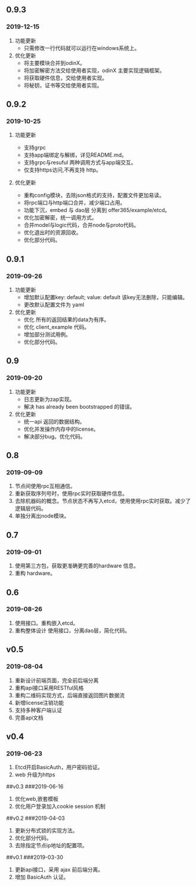 ## 0.9.3
### 2019-12-15
1. 功能更新
    - 只需修改一行代码就可以运行在windows系统上。
2. 优化更新
    - 将主要模块合并到odinX。
    - 将加密解密方法交给使用者实现，odinX 主要实现逻辑框架。
    - 将获取硬件信息，交给使用者实现。
    - 将秘钥，证书等交给使用者实现。
        

## 0.9.2
### 2019-10-25
1. 功能更新
    - 支持grpc
    - 支持app端绑定与解绑，详见README.md。
    - 支持grpc与resuful 两种调用方式与app端交互。
    - 仅支持https访问,不再支持 http。

2. 优化更新
    - 重构config模块，去除json格式的支持，配置文件更加易读。
    - 将rpc端口与http端口合并，减少端口占用。
    - 功能下沉，embed 与 dao层 分离到 offer365/example/etcd。
    - 优化加密解密，统一调用方式。
    - 合并model与logic代码，合并node与proto代码。
    - 优化退出时的资源回收。
    - 优化部分代码。

## 0.9.1
### 2019-09-26
1. 功能更新
    - 增加默认配置key: default; value: default 该key无法删除，只能编辑。
    - 更改默认配置文件为 yaml
2. 优化更新
    - 优化 所有的返回结果的data为有序。
    - 优化 client_example 代码。
    - 增加部分测试用例。
    - 优化部分代码。


## 0.9
### 2019-09-20
1. 功能更新
    - 日志更新为zap实现。
    - 解决 has already been bootstrapped 的错误。
2. 优化更新
    - 统一api 返回的数据结构。
    - 优化并发操作内存中的license。
    - 解决部分bug。优化代码。

## 0.8
### 2019-09-09
1. 节点间使用rpc互相通信。
2. 重新获取序列号时，使用rpc实时获取硬件信息。
3. 去除机器码的概念。节点状态不再写入etcd，使用使用rpc实时获取。减少了逻辑层代码。
4. 单独分离出node模块。

## 0.7
### 2019-09-01
1. 使用第三方包，获取更准确更完善的hardware 信息。
2. 重构 hardware。

## 0.6
### 2019-08-26
1. 使用接口。重构嵌入etcd。
2. 重构整体设计 使用接口，分离dao层，简化代码。


## v0.5
### 2019-08-04
1. 重新设计前端页面，完全前后端分离
2. 重构api接口采用RESTful风格
3. 重构二维码实现方式，后端直接返回图片数据流
4. 新增license注销功能
5. 支持多种客户端认证
6. 完善api文档

## v0.4
### 2019-06-23
1. Etcd开启BasicAuth，用户密码验证。
2. web 升级为https

##v0.3
###2019-06-16
1. 优化web,嵌套模板
2. 优化用户登录加入cookie session 机制

##v0.2
###2019-04-03
1. 更新分布式锁的实现方法。
2. 优化部分代码。
3. 去除指定节点ip地址的配置项。

##v0.1
###2019-03-30
1. 更新api接口，采用 ajax 前后端分离。
2. 增加 BasicAuth 认证。